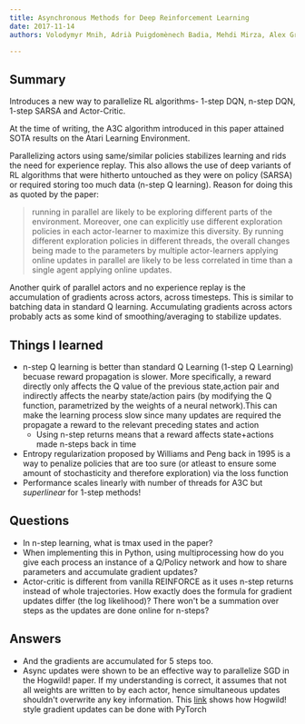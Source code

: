 ```yaml
---
title: Asynchronous Methods for Deep Reinforcement Learning
date: 2017-11-14
authors: Volodymyr Mnih, Adrià Puigdomènech Badia, Mehdi Mirza, Alex Graves, Timothy P. Lillicrap, Tim Harley, David Silver, Koray Kavukcuoglu 

---
```


## Summary

Introduces a new way to parallelize RL algorithms- 1-step DQN, n-step DQN,
1-step SARSA and Actor-Critic.

At the time of writing, the A3C algorithm introduced in this paper attained
SOTA results on the Atari Learning Environment.

Parallelizing actors using same/similar policies stabilizes learning and rids
the need for experience replay. This also allows the use of deep variants of RL
algorithms that were hitherto untouched as they were on policy (SARSA) or
required storing too much data (n-step Q learning). Reason for doing this as
quoted by the paper:
> running in parallel are likely to be exploring different parts of the environment. Moreover, one can explicitly use different exploration policies in each actor-learner to maximize this diversity. By running different exploration policies in different threads, the overall changes being made to the parameters by multiple actor-learners applying online updates in parallel are likely to be less correlated in time than a single agent applying online updates.  

Another quirk of parallel actors and no experience replay is the accumulation
of gradients across actors, across timesteps. This is similar to batching data
in standard Q learning. Accumulating gradients across actors probably acts as
some kind of smoothing/averaging to stabilize updates.

## Things I learned

- n-step Q learning is better than standard Q Learning (1-step Q Learning)
  becuase reward propagation is slower. More specifically, a reward directly
  only affects the Q value of the previous state,action pair and indirectly
  affects the nearby state/action pairs (by modifying the Q function,
  parametrized by the weights of a neural network).This can make the learning
  process slow since many updates are required the propagate a reward to the
  relevant preceding states and action  
  - Using n-step returns means that a reward affects state+actions made n-steps
    back in time
- Entropy regularization proposed by Williams and Peng back in 1995 is a way to
  penalize policies that are too sure (or atleast to ensure some amount of
  stochasticity and therefore exploration) via the loss function
- Performance scales linearly with number of threads for A3C but *superlinear*
  for 1-step methods!

## Questions

- In n-step learning, what is tmax used in the paper?
- When implementing this in Python, using multiprocessing how do you give each
  process an instance of a Q/Policy network and how to share parameters and
  accumulate gradient updates?
- Actor-critic is different from vanilla REINFORCE as it uses n-step returns
  instead of whole trajectories. How exactly does the formula for gradient
  updates differ (the log likelihood)? There won't be a summation over steps as
  the updates are done online for n-steps?

## Answers

- And the gradients are accumulated for 5 steps too.
- Async updates were shown to be an effective way to parallelize SGD in the
  Hogwild! paper. If my understanding is correct, it assumes that not all
  weights are written to by each actor, hence simultaneous updates shouldn't
  overwrite any key information. This
  [link](http://pytorch.org/docs/master/notes/multiprocessing.html) shows how
  Hogwild! style gradient updates can be done with PyTorch 
